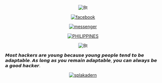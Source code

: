<p align="center"><img src="https://user-images.githubusercontent.com/80799518/156886160-7d6e26f2-ff90-48b0-b4e2-3e19bbc9f81b.png" alt="Bt">  
<p align="center">
<a href="https://facebook.com/splakadern"><img title="facebook" src="https://img.shields.io/badge/Facebook-white?style=for-the-badge&logo=facebook&logoColor=black"></a>

<p align="center">
<a href="https://m.me/splakadern"><img title="messenger" src="https://img.shields.io/badge/Messenger-white?style=for-the-badge&logo=messenger&logoColor=black"></a>


<p align="center">
<a href="https://github.com/Noob-Junk"><img title="PHILIPPINES" src="https://img.shields.io/badge/FROM%20-PHILIPPINES-pink"></a>
<p align="center"><img src="https://user-images.githubusercontent.com/80799518/156886847-dab660a4-a435-41e3-b9f3-c2c77be79558.png" alt="Bt">  
<p align="center">
<P align="center">
<p>𝙈𝙤𝙨𝙩 𝙝𝙖𝙘𝙠𝙚𝙧𝙨 𝙖𝙧𝙚 𝙮𝙤𝙪𝙣𝙜 𝙗𝙚𝙘𝙖𝙪𝙨𝙚 𝙮𝙤𝙪𝙣𝙜 𝙥𝙚𝙤𝙥𝙡𝙚 𝙩𝙚𝙣𝙙 𝙩𝙤 𝙗𝙚 𝙖𝙙𝙖𝙥𝙩𝙖𝙗𝙡𝙚. 𝘼𝙨 𝙡𝙤𝙣𝙜 𝙖𝙨 𝙮𝙤𝙪 𝙧𝙚𝙢𝙖𝙞𝙣 𝙖𝙙𝙖𝙥𝙩𝙖𝙗𝙡𝙚, 𝙮𝙤𝙪 𝙘𝙖𝙣 𝙖𝙡𝙬𝙖𝙮𝙨 𝙗𝙚 𝙖 𝙜𝙤𝙤𝙙 𝙝𝙖𝙘𝙠𝙚𝙧.</p>
<p align="center">
<a href="https://github.com/splakadern"><img title="splakadern" src="https://github-readme-stats.vercel.app/api/top-langs/?username=splakadern&layout=compact&theme=chartreuse-dark&cache_seconds=3200"></a>
</p>
